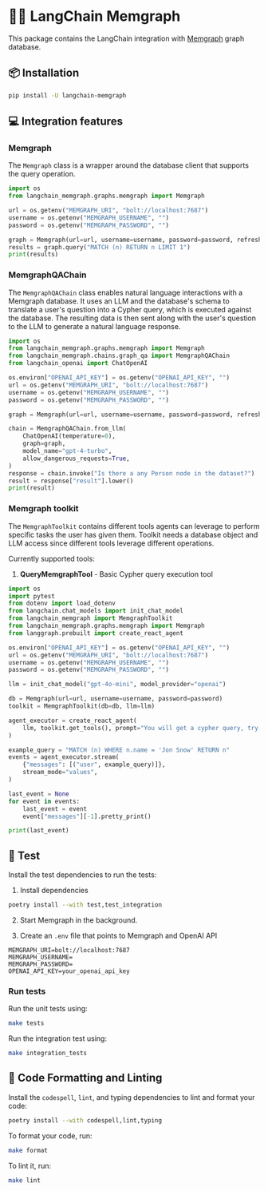 # 🦜️🔗 LangChain Memgraph

This package contains the LangChain integration with [Memgraph](https://memgraph.com/) graph database.

## 📦 Installation

```bash
pip install -U langchain-memgraph
```

## 💻 Integration features

### Memgraph

The `Memgraph` class is a wrapper around the database client that supports the 
query operation. 

```python
import os
from langchain_memgraph.graphs.memgraph import Memgraph

url = os.getenv("MEMGRAPH_URI", "bolt://localhost:7687")
username = os.getenv("MEMGRAPH_USERNAME", "")
password = os.getenv("MEMGRAPH_PASSWORD", "")

graph = Memgraph(url=url, username=username, password=password, refresh_schema=False)
results = graph.query("MATCH (n) RETURN n LIMIT 1")
print(results)
```

### MemgraphQAChain

The `MemgraphQAChain` class enables natural language interactions with a Memgraph database. 
It uses an LLM and the database's schema to translate a user's question into a Cypher query, which is executed against the database.
The resulting data is then sent along with the user's question to the LLM to generate a natural language response.

```python
import os
from langchain_memgraph.graphs.memgraph import Memgraph
from langchain_memgraph.chains.graph_qa import MemgraphQAChain
from langchain_openai import ChatOpenAI

os.environ["OPENAI_API_KEY"] = os.getenv("OPENAI_API_KEY", "")
url = os.getenv("MEMGRAPH_URI", "bolt://localhost:7687")
username = os.getenv("MEMGRAPH_USERNAME", "")
password = os.getenv("MEMGRAPH_PASSWORD", "")

graph = Memgraph(url=url, username=username, password=password, refresh_schema=False)

chain = MemgraphQAChain.from_llm(
    ChatOpenAI(temperature=0),
    graph=graph,
    model_name="gpt-4-turbo",
    allow_dangerous_requests=True,
)
response = chain.invoke("Is there a any Person node in the dataset?")
result = response["result"].lower()
print(result)
```

### Memgraph toolkit

The `MemgraphToolkit` contains different tools agents can leverage to perform specific tasks the user has given them. Toolkit 
needs a database object and LLM access since different tools leverage different operations.  

Currently supported tools: 

1. **QueryMemgraphTool** - Basic Cypher query execution tool


```python
import os
import pytest
from dotenv import load_dotenv
from langchain.chat_models import init_chat_model
from langchain_memgraph import MemgraphToolkit
from langchain_memgraph.graphs.memgraph import Memgraph
from langgraph.prebuilt import create_react_agent

os.environ["OPENAI_API_KEY"] = os.getenv("OPENAI_API_KEY", "")
url = os.getenv("MEMGRAPH_URI", "bolt://localhost:7687")
username = os.getenv("MEMGRAPH_USERNAME", "")
password = os.getenv("MEMGRAPH_PASSWORD", "")

llm = init_chat_model("gpt-4o-mini", model_provider="openai")

db = Memgraph(url=url, username=username, password=password)
toolkit = MemgraphToolkit(db=db, llm=llm)

agent_executor = create_react_agent(
    llm, toolkit.get_tools(), prompt="You will get a cypher query, try to execute it on the Memgraph database."
)

example_query = "MATCH (n) WHERE n.name = 'Jon Snow' RETURN n"
events = agent_executor.stream(
    {"messages": [("user", example_query)]},
    stream_mode="values",
)

last_event = None
for event in events:
    last_event = event
    event["messages"][-1].pretty_print()

print(last_event)

```

## 🧪 Test

Install the test dependencies to run the tests:
1. Install dependencies 

```bash
poetry install --with test,test_integration
```

2. Start Memgraph in the background. 
   
3. Create an `.env` file that points to Memgraph and OpenAI API
```
MEMGRAPH_URI=bolt://localhost:7687
MEMGRAPH_USERNAME=
MEMGRAPH_PASSWORD=
OPENAI_API_KEY=your_openai_api_key
```

### Run tests 

Run the unit tests using:

```bash
make tests
```

Run the integration test using: 

 ```bash
 make integration_tests
 ```

## 🧹 Code Formatting and Linting

Install the `codespell`, `lint`, and typing dependencies to lint and format your code:

```bash
poetry install --with codespell,lint,typing
```

To format your code, run:

```bash
make format
```

To lint it, run:

```bash
make lint
```